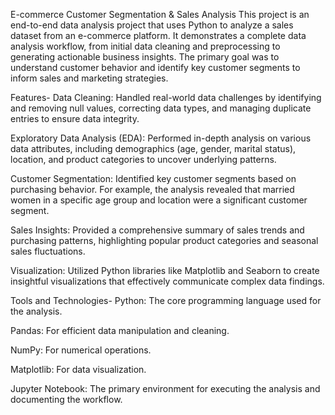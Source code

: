 E-commerce Customer Segmentation & Sales Analysis
This project is an end-to-end data analysis project that uses Python to analyze a sales dataset from an e-commerce platform. It demonstrates a complete data analysis workflow, from initial data cleaning and preprocessing to generating actionable business insights. The primary goal was to understand customer behavior and identify key customer segments to inform sales and marketing strategies.

Features-
Data Cleaning: Handled real-world data challenges by identifying and removing null values, correcting data types, and managing duplicate entries to ensure data integrity.

Exploratory Data Analysis (EDA): Performed in-depth analysis on various data attributes, including demographics (age, gender, marital status), location, and product categories to uncover underlying patterns.

Customer Segmentation: Identified key customer segments based on purchasing behavior. For example, the analysis revealed that married women in a specific age group and location were a significant customer segment.

Sales Insights: Provided a comprehensive summary of sales trends and purchasing patterns, highlighting popular product categories and seasonal sales fluctuations.

Visualization: Utilized Python libraries like Matplotlib and Seaborn to create insightful visualizations that effectively communicate complex data findings.

Tools and Technologies-
Python: The core programming language used for the analysis.

Pandas: For efficient data manipulation and cleaning.

NumPy: For numerical operations.

Matplotlib: For data visualization.

Jupyter Notebook: The primary environment for executing the analysis and documenting the workflow.
